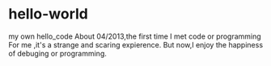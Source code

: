 # hello-world
my own hello_code
About 04/2013,the first time I met code or programming
For me ,it's a strange and scaring expierence.
But now,I enjoy the happiness of debuging or programming.
